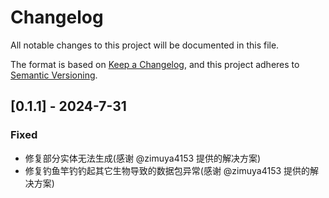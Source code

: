 # Changelog

All notable changes to this project will be documented in this file.

The format is based on [Keep a Changelog](https://keepachangelog.com/en/1.0.0/),
and this project adheres to [Semantic Versioning](https://semver.org/spec/v2.0.0.html).

## [0.1.1] - 2024-7-31

### Fixed

- 修复部分实体无法生成(感谢 @zimuya4153 提供的解决方案)
- 修复钓鱼竿钓钓起其它生物导致的数据包异常(感谢 @zimuya4153 提供的解决方案)
